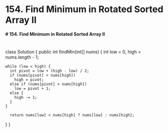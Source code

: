 # 154. Find Minimum in Rotated Sorted Array II

**# 154. Find Minimum in Rotated Sorted Array II**

# 

class Solution {
  public int findMin(int[] nums) {
    int low = 0, high = nums.length - 1;

    while (low < high) {
      int pivot = low + (high - low) / 2;
      if (nums[pivot] < nums[high])
        high = pivot;
      else if (nums[pivot] > nums[high])
        low = pivot + 1;
      else {
        high -= 1;
      }
    }
    
      return nums[low] < nums[high] ? nums[low] : nums[high];
  }
}
